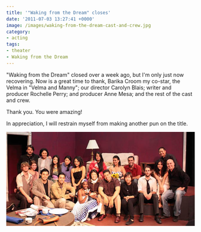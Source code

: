 ```yaml
---
title: '"Waking from the Dream" closes'
date: '2011-07-03 13:27:41 +0000'
image: /images/waking-from-the-dream-cast-and-crew.jpg
category:
- acting
tags:
- theater
- Waking from the Dream
---
```


"Waking from the Dream" closed over a week ago, but I'm only just now
recovering. Now is a great time to thank, Barika Croom my co-star, the Velma in
"Velma and Manny"; our director Carolyn Blais; writer and producer Rochelle
Perry; and producer Anne Mesa; and the rest of the cast and crew.

Thank you. You were amazing!

In appreciation, I will restrain myself from making another pun on the title.

![Waking from a Dream cast and crew](/images/waking-from-the-dream-cast-and-crew.jpg)
